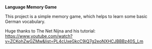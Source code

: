 **Language Memory Game**

This project is a simple memory game, which helps to learn some basic German vocabulary.

Huge thanks to The Net Nijna and his tutorial: https://www.youtube.com/watch?v=ZCKohZwGZMw&list=PL4cUxeGkcC9iQ7g2eoNXHCJBBBz40S_Lm
